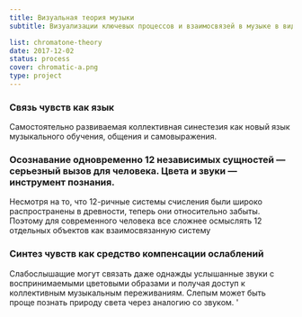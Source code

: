 ```yaml
---
title: Визуальная теория музыки
subtitle: Визуализации ключевых процессов и взаимосвязей в музыке в виде схем, диаграмм и интерактивных обучающих материалов.

list: chromatone-theory
date: 2017-12-02
status: process
cover: chromatic-a.png
type: project
---
```


### Связь чувств как язык

Самостоятельно развиваемая коллективная синестезия как новый язык музыкального обучения, общения и самовыражения.

### Осознавание одновременно 12 независимых сущностей — серьезный вызов для человека. Цвета и звуки — инструмент познания.

Несмотря на то, что 12-ричные системы счисления были широко распространены в древности, теперь они относительно забыты. Поэтому для современного человека все сложнее осмыслять 12 отдельных объектов как взаимосвязанную систему

### Синтез чувств как средство компенсации ослаблений

Слабослышащие могут связать даже однажды услышанные звуки с воспринимаемыми цветовыми образами и получая доступ к коллективным музыкальным переживаниям. Слепым может быть проще познать природу света через аналогию со звуком. '
